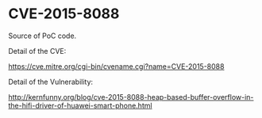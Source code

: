# CVE-2015-8088
Source of PoC code.

Detail of the CVE:

https://cve.mitre.org/cgi-bin/cvename.cgi?name=CVE-2015-8088

Detail of the Vulnerability:

http://kernfunny.org/blog/cve-2015-8088-heap-based-buffer-overflow-in-the-hifi-driver-of-huawei-smart-phone.html
